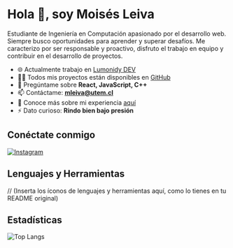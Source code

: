 # Hola 👋, soy Moisés Leiva

Estudiante de Ingeniería en Computación apasionado por el desarrollo web. Siempre busco oportunidades para aprender y superar desafíos. Me caracterizo por ser responsable y proactivo, disfruto el trabajo en equipo y contribuir en el desarrollo de proyectos. 

- 🌐 Actualmente trabajo en [Lumonidy DEV](https://lumonidy.studio)
- 👨‍💻 Todos mis proyectos están disponibles en [GitHub](https://github.com/moisesnks)
- 💬 Pregúntame sobre **React, JavaScript, C++**
- 📫 Contáctame: **mleiva@utem.cl**
- 📄 Conoce más sobre mi experiencia [aquí](https://moisesnks.github.io/Curriculum/)
- ⚡ Dato curioso: **Rindo bien bajo presión**

## Conéctate conmigo
[![Instagram](https://raw.githubusercontent.com/rahuldkjain/github-profile-readme-generator/master/src/images/icons/Social/instagram.svg)](https://instagram.com/moisesnks)

## Lenguajes y Herramientas
<!-- Lenguajes y Herramientas icons -->
// (Inserta los íconos de lenguajes y herramientas aquí, como lo tienes en tu README original)

## Estadísticas
![Top Langs](https://github-readme-stats.vercel.app/api/top-langs?username=moisesnks&show_icons=true&theme=radical&locale=en&layout=compact)


